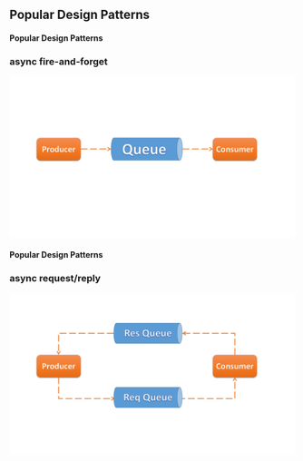 ## Popular Design Patterns


#### Popular Design Patterns
### async fire-and-forget
![](image/fireNforget.png)


#### Popular Design Patterns
### async request/reply
![](image/ReqResponse.png)
